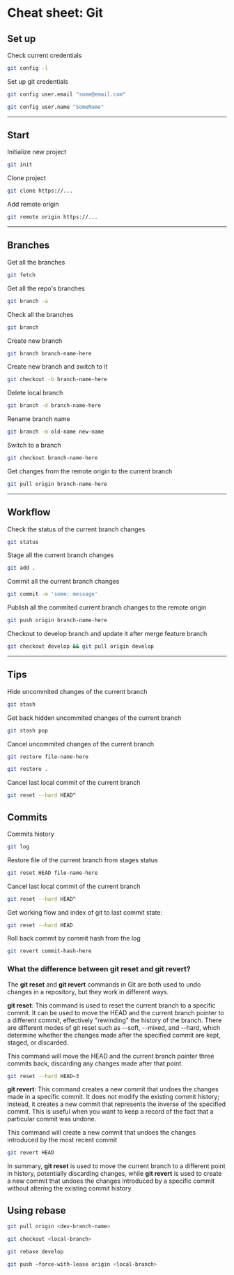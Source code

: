 # Cheat sheet: Git

## Set up

Check current credentials

```bash
git config -l
```

Set up git credentials

```bash
git config user.email "some@email.com"
```

```bash
git config user.name "SomeName"
```

---

## Start

Initialize new project

```bash
git init
```

Clone project

```bash
git clone https://...
```

Add remote origin

```bash
git remote origin https://...
```

---

## Branches

Get all the branches

```bash
git fetch
```

Get all the repo's branches

```bash
git branch -a
```

Check all the branches

```bash
git branch
```

Create new branch

```bash
git branch branch-name-here
```

Create new branch and switch to it

```bash
git checkout -b branch-name-here
```

Delete local branch

```bash
git branch -d branch-name-here
```

Rename branch name

```bash
git branch -m old-name new-name
```

Switch to a branch

```bash
git checkout branch-name-here
```

Get changes from the remote origin to the current branch

```bash
git pull origin branch-name-here
```

---

## Workflow

Check the status of the current branch changes

```bash
git status
```

Stage all the current branch changes

```bash
git add .
```

Commit all the current branch changes

```bash
git commit -m 'some: message'
```

Publish all the commited current branch changes to the remote origin

```bash
git push origin branch-name-here
```

Checkout to develop branch and update it after merge feature branch

```bash
git checkout develop && git pull origin develop
```

---

## Tips

Hide uncommited changes of the current branch

```bash
git stash
```

Get back hidden uncommited changes of the current branch

```bash
git stash pop
```

Cancel uncommited changes of the current branch

```bash
git restore file-name-here
```

```bash
git restore .
```

Cancel last local commit of the current branch

```bash
git reset --hard HEAD^
```

## Commits

Commits history

```bash
git log
```

Restore file of the current branch from stages status

```bash
git reset HEAD file-name-here
```

Cancel last local commit of the current branch

```bash
git reset --hard HEAD^
```

Get working flow and index of git to last commit state:

```bash
git reset --hard HEAD
```

Roll back commit by commit hash from the log

```bash
git revert commit-hash-here
```

### What the difference between git reset and git revert?

The **git reset** and **git revert** commands in Git are both used to undo changes in a repository, but they work in different ways.

**git reset**: This command is used to reset the current branch to a specific commit. It can be used to move the HEAD and the current branch pointer to a different commit, effectively "rewinding" the history of the branch. There are different modes of git reset such as --soft, --mixed, and --hard, which determine whether the changes made after the specified commit are kept, staged, or discarded.

This command will move the HEAD and the current branch pointer three commits back, discarding any changes made after that point.

```bash
git reset --hard HEAD~3
```

**git revert**: This command creates a new commit that undoes the changes made in a specific commit. It does not modify the existing commit history; instead, it creates a new commit that represents the inverse of the specified commit. This is useful when you want to keep a record of the fact that a particular commit was undone.

This command will create a new commit that undoes the changes introduced by the most recent commit

```bash
git revert HEAD
```

In summary, **git reset** is used to move the current branch to a different point in history, potentially discarding changes, while **git revert** is used to create a new commit that undoes the changes introduced by a specific commit without altering the existing commit history.

## Using rebase

```bash
git pull origin <dev-branch-name>
```

```bash
git checkout <local-branch>
```

```bash
git rebase develop
```

```bash
git push —force-with-lease origin <local-branch>
```
